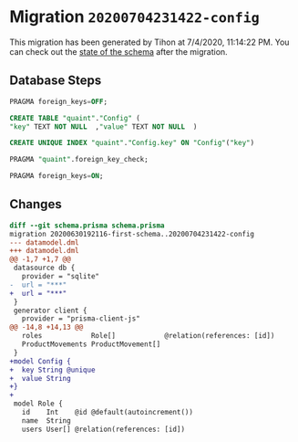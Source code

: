 # Migration `20200704231422-config`

This migration has been generated by Tihon at 7/4/2020, 11:14:22 PM.
You can check out the [state of the schema](./schema.prisma) after the migration.

## Database Steps

```sql
PRAGMA foreign_keys=OFF;

CREATE TABLE "quaint"."Config" (
"key" TEXT NOT NULL  ,"value" TEXT NOT NULL  )

CREATE UNIQUE INDEX "quaint"."Config.key" ON "Config"("key")

PRAGMA "quaint".foreign_key_check;

PRAGMA foreign_keys=ON;
```

## Changes

```diff
diff --git schema.prisma schema.prisma
migration 20200630192116-first-schema..20200704231422-config
--- datamodel.dml
+++ datamodel.dml
@@ -1,7 +1,7 @@
 datasource db {
   provider = "sqlite"
-  url = "***"
+  url = "***"
 }
 generator client {
   provider = "prisma-client-js"
@@ -14,8 +14,13 @@
   roles            Role[]            @relation(references: [id])
   ProductMovements ProductMovement[]
 }
+model Config {
+  key String @unique
+  value String 
+}
+
 model Role {
   id    Int    @id @default(autoincrement())
   name  String
   users User[] @relation(references: [id])
```



